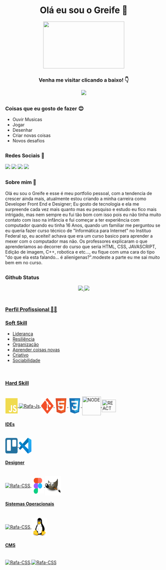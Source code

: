
<div align="center">
  
# Olá eu sou o  Greife 💎

</div>

<div align="center">
  <img src="https://user-images.githubusercontent.com/99847920/194890230-fc68a8d3-342f-439b-932e-ea669a7b275b.png" width="260px" height="150px" />

  
</div>

</div>

<div align="center">

 ### Venha me visitar clicando a baixo! 👇


  <a href="https://greiphe.dognew.com.br/Greiph/" target="_blank"><img height="50px" src="https://img.shields.io/badge/-Portfolio para empresas-%230077B5?style=for-the-badge&logo=computer&logoColor=white" target="_blank"></a> 

</div>
  
##

<h3> Coisas que eu gosto de fazer 😊 </h3>
  
* Ouvir Musicas
* Jogar
* Desenhar 
* Criar novas coisas
* Novos desafios
  
##

<h3> Redes Sociais 👥 </h3>
  <a href="https://www.instagram.com/_greiph_/" target="_blank"><img src="https://img.shields.io/badge/-Instagram-%23E4405F?style=for-the-badge&logo=instagram&logoColor=white" target="_blank"></a>
     <a href="https://discord.gg/H99UvKZJ" target="_blank"><img src="https://img.shields.io/badge/- Discord -7289DA?style=for-the-badge&logo=discord&logoColor=white" target="_blank"></a>
  <a href = "mailto:contatogreifera.trabalho@gmail.com"><img src="https://img.shields.io/badge/-Gmail-%23333?style=for-the-badge&logo=gmail&logoColor=white" target="_blank"></a>
  <a href="https://www.linkedin.com/in/greiph-silva-1b548921a/" target="_blank"><img src="https://img.shields.io/badge/-LinkedIn-%230077B5?style=for-the-badge&logo=linkedin&logoColor=white" target="_blank"></a> 



##

 
 <h3> Sobre mim 🧐 </h3> 
 
  Olá eu sou o Greife e esse é meu portfolio pessoal, com a tendencia de crescer ainda mais, atualmente estou criando a minha carreira como Developer Front End e Designer; Eu gosto de tecnologia e ela me surpreende cada vez mais quanto mas eu pesquiso e estudo eu fico mais intrigado, mas nem sempre eu fui tão bom com isso pois eu não tinha muito contato com isso na infância e fui começar a ter experiência com computador quando eu tinha 16 Anos, quando um familiar me perguntou se eu queria fazer curso técnico de "Informática para Internet" no Instituo Federal sp, eu aceitei! achava que era um curso basico para aprender a mexer com o computador mas não. Os professores explicaram o que aprenderiamos ao decorrer do curso que seria HTML, CSS, JAVASCRIPT, Edição de imagem, C++, robotica e etc..., eu fique com uma cara do tipo "do que ela esta falando... é alienigenas?".modeste a parte eu me sai muito bem em no curso.
  
<div>

##
  

<h3> Github Status </h3>

<div align="center">
  <a href="https://github.com/greiphE">
  <img height="160em" src="https://github-readme-stats.vercel.app/api?username=greiphe&show_icons=true&theme=radical&include_all_commits=true&count_private=true"/>
  <img height="160em" src="https://github-readme-stats.vercel.app/api/top-langs/?username=greiphe&layout=compact&langs_count=7&theme=radical"/>
</div>
    
<br />

##
  
<h3> Perfil Profissional 👨‍💻 </h3>

  <h3> Soft Skill </h3>
  
  - Liderança
  - Resiliência
  - Organização
  - Aprender coisas novas
  - Criativo
  - Sociabilidade

  <br />
  
  ### Hard Skill

  <div style="display: inline_block"><br>
  <img align="center" alt="Rafa-Js" height="50" width="40" title="JAVASCRIPT" src="https://raw.githubusercontent.com/devicons/devicon/master/icons/javascript/javascript-plain.svg">
      <img align="center" alt="Rafa-Js" height="50" width="50" title="BOOTSTRAP" src="https://github.com/Greiphe/Greiphe/assets/99847920/2124a8a2-5c22-4119-804b-cbd16a09bae2">
  <img align="center" alt="Rafa-React" height="50" width="40" title="GIT" src="https://raw.githubusercontent.com/devicons/devicon/master/icons/git/git-original.svg">
  <img align="center" alt="Rafa-HTML" height="50" width="40" title="HTML5" src="https://raw.githubusercontent.com/devicons/devicon/master/icons/html5/html5-original.svg">
  <img align="center" alt="Rafa-CSS" height="50" width="40" title="CSS3" src="https://raw.githubusercontent.com/devicons/devicon/master/icons/css3/css3-original.svg">
<img align="center" height="60" width="60" title="NODE" src="https://github.com/Greiphe/Greiphe/assets/99847920/f9ea5536-50ec-426a-b480-419c8e451102">
<img align="center" height="40" width="45" title="REACT" src="https://github.com/Greiphe/Greiphe/assets/99847920/1e5954d4-197c-4fa0-ba2e-3c6f4f174379">
</div>
  

 #### IDEs

  <div style="display: inline_block"><br>
      <img align="center" alt="Rafa-CSS" height="50" width="40" title="TRELLO" src="https://raw.githubusercontent.com/devicons/devicon/master/icons/trello/trello-plain.svg">
          <img align="center" alt="Rafa-CSS" height="50" width="40" title="VSCODE" src="https://raw.githubusercontent.com/devicons/devicon/master/icons/vscode/vscode-original.svg">

</div>

 #### Designer

  <div style="display: inline_block"><br>
      <img align="center" alt="Rafa-CSS" height="50" width="50" title="CANVA" src="https://github.com/Greiphe/Greiphe/assets/99847920/2ea0e952-9fc0-4223-8574-0e23fb4fd28a">
          <img align="center" alt="Rafa-CSS" height="50" width="40" title="FIGMA" src="https://raw.githubusercontent.com/devicons/devicon/master/icons/figma/figma-original.svg">
              <img align="center" alt="Rafa-CSS" height="60" width="50" title="GIMP" src="https://raw.githubusercontent.com/devicons/devicon/master/icons/gimp/gimp-original.svg">
</div>

 #### Sistemas Operacionais

  <div style="display: inline_block"><br>
          <img align="center" alt="Rafa-CSS" height="40" width="40" title="WINDOWS" src="https://github.com/Greiphe/Greiphe/assets/99847920/f05bada2-1dbe-48b0-bc7c-dd39f22a02e2">
              <img align="center" alt="Rafa-CSS" height="60" width="50" title="LINUX" src="https://raw.githubusercontent.com/devicons/devicon/master/icons/linux/linux-original.svg">
</div>

 #### CMS

  <div style="display: inline_block"><br>
  
  <img align="center" alt="Rafa-CSS" height="50" width="50" title="WORDDPRESS" src="https://github.com/Greiphe/Greiphe/assets/99847920/e1fdc100-a33b-41ab-940d-5cbe23247fcb">
      <img align="center" alt="Rafa-CSS" height="50" width="50" 
title="BOOTSTRAP STUDIO" src="https://github.com/Greiphe/Greiphe/assets/99847920/805d10ca-e1c3-4323-add5-637cb1d25e32">


</div>
  
<br />
